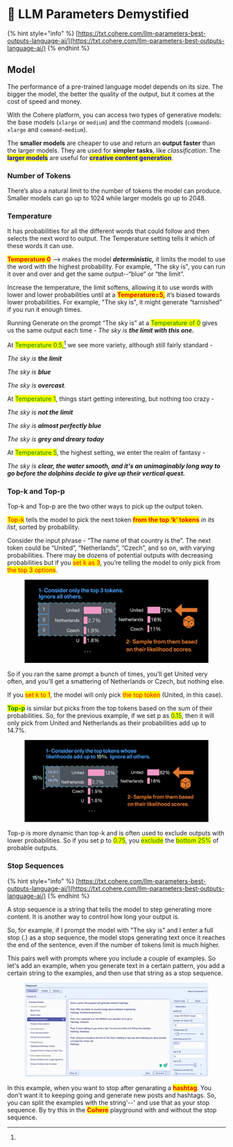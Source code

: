 # 🦋 LLM Parameters Demystified

{% hint style="info" %}
[https://txt.cohere.com/llm-parameters-best-outputs-language-ai/](https://txt.cohere.com/llm-parameters-best-outputs-language-ai/)
{% endhint %}

## Model

The performance of a pre-trained language model depends on its size. The bigger the model, the better the quality of the output, but it comes at the cost of speed and money.

With the Cohere platform, you can access two types of generative models: the base models (`xlarge` or `medium`) and the command models (`command-xlarge` and `command-medium`).&#x20;

The **smaller models** are cheaper to use and return an **output faster** than the larger models. They are used for **simpler tasks**, like _classification_. The <mark style="color:blue;">**larger models**</mark> are useful for <mark style="color:blue;">**creative content generation**</mark>.

### Number of Tokens <a href="#number-of-tokens" id="number-of-tokens"></a>

There’s also a natural limit to the number of tokens the model can produce. Smaller models can go up to 1024 while larger models go up to 2048.

### Temperature <a href="#temperature" id="temperature"></a>

It has probabilities for all the different words that could follow and then selects the next word to output. The Temperature setting tells it which of these words it can use.

<mark style="color:red;">**Temperature 0**</mark> --> makes the model _**deterministic,**_ it limits the model to use the word with the highest probability. For example, "The sky is", you can run it over and over and get the same output--“blue” or “the limit”.

Increase the temperature, the limit softens, allowing it to use words with lower and lower probabilities until at a <mark style="color:red;">**Temperature=5,**</mark> it’s biased towards lower probabilities. For example, "The sky is", it might generate “tarnished” if you run it enough times.

Running Generate on the prompt “The sky is” at a <mark style="color:green;">Temperature of 0</mark> gives us the same output each time - _The sky is **the limit with this one.**_

At <mark style="color:green;">Temperature 0.5</mark>[<mark style="color:green;">,</mark>](#user-content-fn-1)[^1] we see more variety, although still fairly standard -

_The sky is **the limit**_

_The sky is **blue**_

_The sky is **overcast**._

At <mark style="color:green;">Temperature 1</mark>, things start getting interesting, but nothing too crazy -

_The sky is **not the limit**_

_The sky is **almost perfectly blue**_

_The sky is **grey and dreary today**_

At <mark style="color:green;">Temperature 5</mark>, the highest setting, we enter the realm of fantasy -

_The sky is **clear, the water smooth, and it's an unimaginably long way to go before the dolphins decide to give up their vertical quest.**_

### Top-k and Top-p <a href="#top-k-and-top-p" id="top-k-and-top-p"></a>

Top-k and Top-p are the two other ways to pick up the output token.

<mark style="color:red;">Top-k</mark> tells the model to pick the next token <mark style="color:red;">**from the top ‘k’ tokens**</mark> _in its list_, sorted by probability.

Consider the input phrase - “The name of that country is the”. The next token could be “United”, “Netherlands”, “Czech”, and so on, with varying probabilities. There may be dozens of potential outputs with decreasing probabilities but if you <mark style="color:red;">set k as 3</mark>, you’re telling the model to only pick from <mark style="color:red;">the top 3 options</mark>.

<figure><img src="../.gitbook/assets/top-k-decoding-strategy.png" alt=""><figcaption></figcaption></figure>

So if you ran the same prompt a bunch of times, you’ll get United very often, and you’ll get a smattering of Netherlands or Czech, but nothing else.

If you <mark style="color:red;">set k to 1</mark>, the model will only pick <mark style="color:red;">the top token</mark> (United, in this case).

<mark style="color:green;">**Top-p**</mark> is similar but picks from the top tokens based on the sum of their probabilities. So, for the previous example, if we set p as <mark style="color:green;">0.15</mark>, then it will only pick from United and Netherlands as their probabilities add up to 14.7%.

<figure><img src="../.gitbook/assets/top-p-decoding-strategy.png" alt=""><figcaption></figcaption></figure>

Top-p is more dynamic than top-k and is often used to exclude outputs with lower probabilities. So if you set p to <mark style="color:green;">0.75</mark>, you <mark style="color:green;">exclude</mark> the <mark style="color:green;">bottom 25%</mark> of probable outputs.

### Stop Sequences <a href="#stop-sequences" id="stop-sequences"></a>

{% hint style="info" %}
[https://txt.cohere.com/llm-parameters-best-outputs-language-ai/](https://txt.cohere.com/llm-parameters-best-outputs-language-ai/)
{% endhint %}

A stop sequence is a string that tells the model to step generating more content. It is another way to control how long your output is.

So, for example, if I prompt the model with "The sky is" and I enter a full stop (.) as a stop sequence, the model stops generating text once it reaches the end of the sentence, even if the number of tokens limit is much higher.

This pairs well with prompts where you include a couple of examples. So let's add an example, when you generate text in a certain pattern, you add a certain string to the examples, and then use that string as a stop sequence.

<figure><img src="../.gitbook/assets/Screen Shot 2022-07-19 at 10.48.19 AM.png" alt=""><figcaption></figcaption></figure>

In this example, when you want to stop after genarating a <mark style="color:red;">**hashtag**</mark>. You don't want it to keeping going and generate new posts and hashtags. So, you can split the examples with the string'--' and use that as your stop sequence. By try this in the <mark style="color:red;">**Cohere**</mark> playground with and without the stop sequence.



[^1]: 
